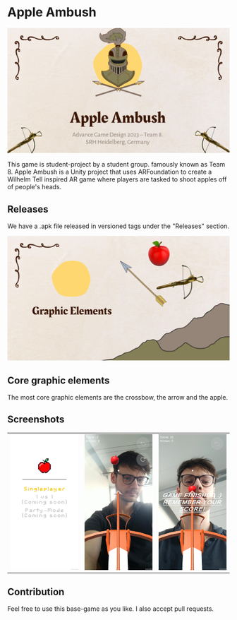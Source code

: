 # Apple Ambush

![Feature Image](./img/landing.png)

This game is student-project by a student group. famously known as Team 8. Apple Ambush is a Unity project that uses ARFoundation to create a Wilhelm Tell inspired AR game where players are tasked to shoot apples off of people's heads.

## Releases

We have a .apk file released in versioned tags under the "Releases" section.

![alt](./img/assets.png)

## Core graphic elements

The most core graphic elements are the crossbow, the arrow and the apple.

## Screenshots

||||
|-|-|-|
|![alt](./img/main_menu.png)|![alt](./img/game_start.png)|![alt](./img/game_finished.png)|

## Contribution

Feel free to use this base-game as you like. I also accept pull requests.
